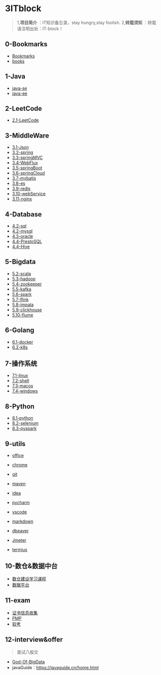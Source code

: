 # 3ITblock
> 1,**项目简介** ：IT知识备忘录，stay hungry,stay foolish.
> 2,**转载须知** ：转载请注明出处：IT-block！

## 0-Bookmarks
- [Bookmarks](./0-Bookmarks/Bookmarks.md)
- [books](./0-Bookmarks/books.md)

## 1-Java
- [java-se](1-Java/java-se/java-se.md)
- [java-ee](1-Java/java-ee/java-ee.md)

## 2-LeetCode
- [2.1-LeetCode](2-LeetCode/leetcode/LeetCode.md)

## 3-MiddleWare
- [3.1-Json](3-MiddleWare/3.1-Json/json.md)
- [3.2-spring](3-MiddleWare/3.2-spring/spring.md)
- [3.3-springMVC](3-MiddleWare/3.3-springMVC/springMVC.md)
- [3.4-WebFlux](3-MiddleWare/3.4-WebFlux/WebFlux.md)
- [3.5-springBoot](3-MiddleWare/3.5-springBoot/springBoot.md)
- [3.6-springCloud](3-MiddleWare/3.5-springCloud/springCloud.md)
- [3.7-mybatis](3-MiddleWare/3.7-mybatis/mybatis.md)
- [3.8-es](3-MiddleWare/3.8-es/es.md)
- [3.9-redis](3-MiddleWare/3.9-redis/redis.md)
- [3.10-webService](3-MiddleWare/3.10-webService/webService.md)
- [3.11-nginx](3-MiddleWare/3.11-nginx/nginx.md)

## 4-Database
- [4.2-sql](4-Database/4.1-sql/sql.md)
- [4.2-mysql](4-Database/4.1-mysql/mysql.md)
- [4.3-oracle](4-Database/4.2-oracle/oracle.md)
- [4.4-PrestoSQL](4-Database/4.3-PrestoSQL/PrestoSQL.md)
- [4.4-Hive](4-Database/4.3-Hive/Hive.md)

## 5-Bigdata

- [5.2-scala](5-Bigdata)
- [5.3-hadoop](5-Bigdata)
- [5.4-zookeeper](5-Bigdata)
- [5.5-kafka](5-Bigdata)
- [5.6-spark](5-Bigdata/spark/spark.md)
- [5.7-flink](5-Bigdata/flink/flink.md)
- [5.8-impala](5-Bigdata)
- [5.9-clickhouse](5-Bigdata)
- [5.10-flume](5-Bigdata)

## 6-Golang
- [6.1-docker](6-Golang/docker/docker.md)
- [6.2-k8s]()

## 7-操作系统
- [7.1-linux](7-system/linux/linux.md)
- [7.2-shell](7-system/shell/shell.md)
- [7.3-macos](7-system/macos/macos.md)
- [7.4-windows](7-system/windows/windows.md)

## 8-Python
- [8.1-python](8-Python/python/python.md)
- [8.2-selenium](8-Python/selenium/selenium.md)
- [8.3-pyspark](8-Python/pyspark/pyspark.md)

## 9-utils
- [office]()
- [chrome](9-utils/chrome/chrome.md)
- [git](9-utils/git/git.md)
- [maven](9-utils/maven/maven.md)
- [idea](9-utils/idea/idea.md)
- [pycharm](9-utils/pycharm/pycharm.md)

- [vscode](9-utils/vscode/vscode.md)
- [markdown](9-utils/markdown/markdown.md)
- [dbeaver](9-utils/dbeaver/dbeaver.md)
- [Jmeter](9-utils/Jmeter/Jmeter.md)
- [termius](9-utils/termius/termius.md)

  

## 10-数仓&数据中台
- [数仓建设学习课程](./10-dw/dw.md)
- [数据平台](./10-dw/data-platform.md)

## 11-exam
- [证书信息收集](./11-exam/exam.md)
- [PMP](./11-exam/pmp/pmp.md)
- [软考](./11-exam/rk/rk.md)

## 12-interview&offer
> 面试八股文
- [God-Of-BigData](https://github.com/wangzhiwubigdata/God-Of-BigData)
- javaGuide：https://javaguide.cn/home.html

